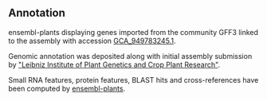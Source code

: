 **Annotation**
----------

ensembl-plants displaying genes imported from the community GFF3 linked to the assembly with accession [GCA\_949783245.1](http://www.ebi.ac.uk/ena/data/view/GCA_949783245.1).

Genomic annotation was deposited along with initial assembly submission by ["Leibniz Institute of Plant Genetics and Crop Plant Research"](https://www.ipk-gatersleben.de/en/).

Small RNA features, protein features, BLAST hits and cross-references have been
computed by [ensembl-plants](https://plants.ensembl.org/info/genome/annotation/index.html).
